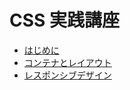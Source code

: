 # CSS 実践講座

* [はじめに](README.md)
* [コンテナとレイアウト](pages/1.コンテナとレイアウト.md)
* [レスポンシブデザイン](pages/2.レスポンシブデザイン.md)
